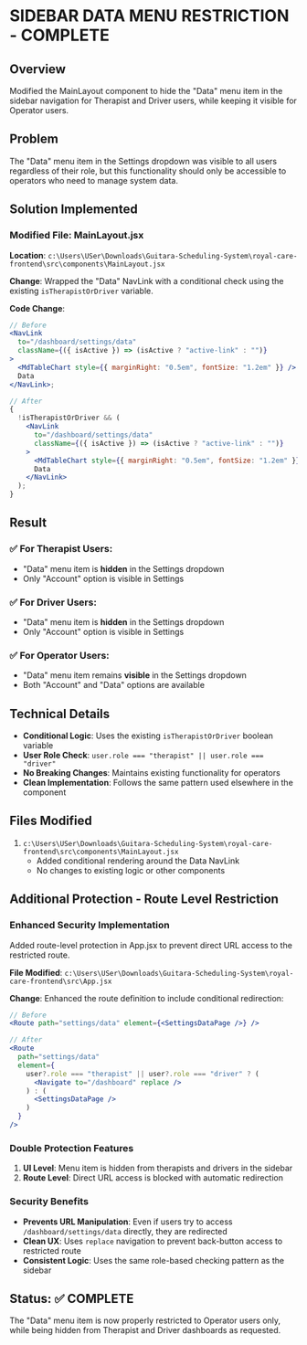 # SIDEBAR DATA MENU RESTRICTION - COMPLETE

## Overview

Modified the MainLayout component to hide the "Data" menu item in the sidebar navigation for Therapist and Driver users, while keeping it visible for Operator users.

## Problem

The "Data" menu item in the Settings dropdown was visible to all users regardless of their role, but this functionality should only be accessible to operators who need to manage system data.

## Solution Implemented

### Modified File: MainLayout.jsx

**Location**: `c:\Users\USer\Downloads\Guitara-Scheduling-System\royal-care-frontend\src\components\MainLayout.jsx`

**Change**: Wrapped the "Data" NavLink with a conditional check using the existing `isTherapistOrDriver` variable.

**Code Change**:

```jsx
// Before
<NavLink
  to="/dashboard/settings/data"
  className={({ isActive }) => (isActive ? "active-link" : "")}
>
  <MdTableChart style={{ marginRight: "0.5em", fontSize: "1.2em" }} />
  Data
</NavLink>;

// After
{
  !isTherapistOrDriver && (
    <NavLink
      to="/dashboard/settings/data"
      className={({ isActive }) => (isActive ? "active-link" : "")}
    >
      <MdTableChart style={{ marginRight: "0.5em", fontSize: "1.2em" }} />
      Data
    </NavLink>
  );
}
```

## Result

### ✅ **For Therapist Users:**

- "Data" menu item is **hidden** in the Settings dropdown
- Only "Account" option is visible in Settings

### ✅ **For Driver Users:**

- "Data" menu item is **hidden** in the Settings dropdown
- Only "Account" option is visible in Settings

### ✅ **For Operator Users:**

- "Data" menu item remains **visible** in the Settings dropdown
- Both "Account" and "Data" options are available

## Technical Details

- **Conditional Logic**: Uses the existing `isTherapistOrDriver` boolean variable
- **User Role Check**: `user.role === "therapist" || user.role === "driver"`
- **No Breaking Changes**: Maintains existing functionality for operators
- **Clean Implementation**: Follows the same pattern used elsewhere in the component

## Files Modified

1. `c:\Users\USer\Downloads\Guitara-Scheduling-System\royal-care-frontend\src\components\MainLayout.jsx`
   - Added conditional rendering around the Data NavLink
   - No changes to existing logic or other components

## Additional Protection - Route Level Restriction

### Enhanced Security Implementation

Added route-level protection in App.jsx to prevent direct URL access to the restricted route.

**File Modified**: `c:\Users\USer\Downloads\Guitara-Scheduling-System\royal-care-frontend\src\App.jsx`

**Change**: Enhanced the route definition to include conditional redirection:

```jsx
// Before
<Route path="settings/data" element={<SettingsDataPage />} />

// After  
<Route 
  path="settings/data" 
  element={
    user?.role === "therapist" || user?.role === "driver" ? (
      <Navigate to="/dashboard" replace />
    ) : (
      <SettingsDataPage />
    )
  } 
/>
```

### Double Protection Features

1. **UI Level**: Menu item is hidden from therapists and drivers in the sidebar
2. **Route Level**: Direct URL access is blocked with automatic redirection

### Security Benefits

- **Prevents URL Manipulation**: Even if users try to access `/dashboard/settings/data` directly, they are redirected
- **Clean UX**: Uses `replace` navigation to prevent back-button access to restricted route  
- **Consistent Logic**: Uses the same role-based checking pattern as the sidebar

## Status: ✅ COMPLETE

The "Data" menu item is now properly restricted to Operator users only, while being hidden from Therapist and Driver dashboards as requested.
